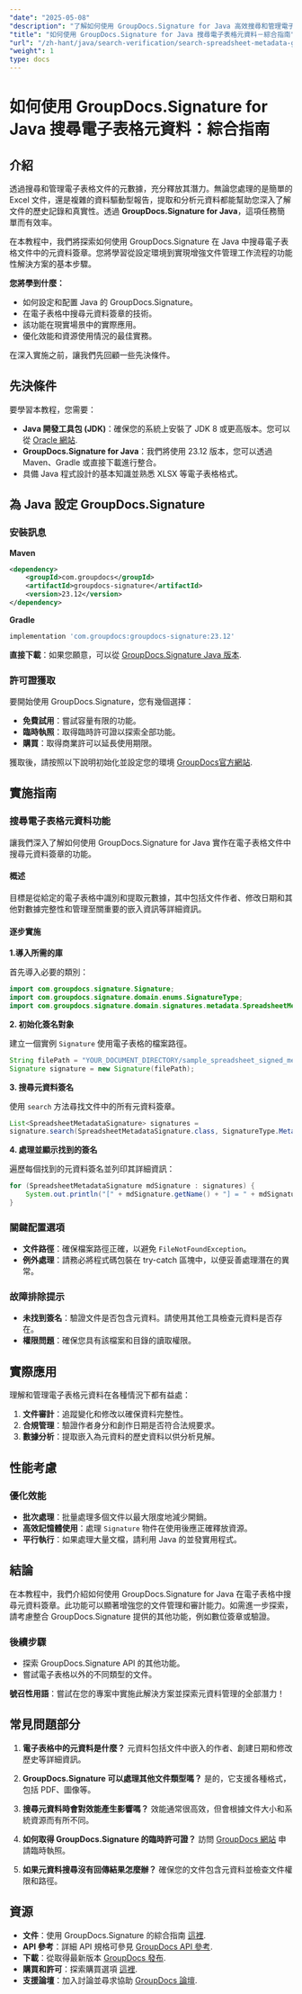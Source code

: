 ```yaml
---
"date": "2025-05-08"
"description": "了解如何使用 GroupDocs.Signature for Java 高效搜尋和管理電子表格元資料。本指南涵蓋設定、實作和實際應用。"
"title": "如何使用 GroupDocs.Signature for Java 搜尋電子表格元資料－綜合指南"
"url": "/zh-hant/java/search-verification/search-spreadsheet-metadata-groupdocs-signature-java/"
"weight": 1
type: docs
---
```

# 如何使用 GroupDocs.Signature for Java 搜尋電子表格元資料：綜合指南

## 介紹

透過搜尋和管理電子表格文件的元數據，充分釋放其潛力。無論您處理的是簡單的 Excel 文件，還是複雜的資料驅動型報告，提取和分析元資料都能幫助您深入了解文件的歷史記錄和真實性。透過 **GroupDocs.Signature for Java**，這項任務簡單而有效率。

在本教程中，我們將探索如何使用 GroupDocs.Signature 在 Java 中搜尋電子表格文件中的元資料簽章。您將學習從設定環境到實現增強文件管理工作流程的功能性解決方案的基本步驟。

**您將學到什麼：**
- 如何設定和配置 Java 的 GroupDocs.Signature。
- 在電子表格中搜尋元資料簽章的技術。
- 該功能在現實場景中的實際應用。
- 優化效能和資源使用情況的最佳實務。

在深入實施之前，讓我們先回顧一些先決條件。

## 先決條件

要學習本教程，您需要：
- **Java 開發工具包 (JDK)**：確保您的系統上安裝了 JDK 8 或更高版本。您可以從 [Oracle 網站](https://www。oracle.com/java/technologies/javase-downloads.html).
- **GroupDocs.Signature for Java**：我們將使用 23.12 版本，您可以透過 Maven、Gradle 或直接下載進行整合。
- 具備 Java 程式設計的基本知識並熟悉 XLSX 等電子表格格式。

## 為 Java 設定 GroupDocs.Signature

### 安裝訊息

**Maven**
```xml
<dependency>
    <groupId>com.groupdocs</groupId>
    <artifactId>groupdocs-signature</artifactId>
    <version>23.12</version>
</dependency>
```

**Gradle**
```gradle
implementation 'com.groupdocs:groupdocs-signature:23.12'
```

**直接下載**：如果您願意，可以從 [GroupDocs.Signature Java 版本](https://releases。groupdocs.com/signature/java/).

### 許可證獲取

要開始使用 GroupDocs.Signature，您有幾個選擇：
- **免費試用**：嘗試容量有限的功能。
- **臨時執照**：取得臨時許可證以探索全部功能。
- **購買**：取得商業許可以延長使用期限。

獲取後，請按照以下說明初始化並設定您的環境 [GroupDocs官方網站](https://purchase。groupdocs.com/buy).

## 實施指南

### 搜尋電子表格元資料功能

讓我們深入了解如何使用 GroupDocs.Signature for Java 實作在電子表格文件中搜尋元資料簽章的功能。

#### 概述

目標是從給定的電子表格中識別和提取元數據，其中包括文件作者、修改日期和其他對數據完整性和管理至關重要的嵌入資訊等詳細資訊。

#### 逐步實施

**1.導入所需的庫**

首先導入必要的類別：
```java
import com.groupdocs.signature.Signature;
import com.groupdocs.signature.domain.enums.SignatureType;
import com.groupdocs.signature.domain.signatures.metadata.SpreadsheetMetadataSignature;
```

**2. 初始化簽名對象**

建立一個實例 `Signature` 使用電子表格的檔案路徑。
```java
String filePath = "YOUR_DOCUMENT_DIRECTORY/sample_spreadsheet_signed_metadata.xlsx";
Signature signature = new Signature(filePath);
```

**3. 搜尋元資料簽名**

使用 `search` 方法尋找文件中的所有元資料簽章。
```java
List<SpreadsheetMetadataSignature> signatures = 
signature.search(SpreadsheetMetadataSignature.class, SignatureType.Metadata);
```

**4. 處理並顯示找到的簽名**

遍歷每個找到的元資料簽名並列印其詳細資訊：
```java
for (SpreadsheetMetadataSignature mdSignature : signatures) {
    System.out.println("[" + mdSignature.getName() + "] = " + mdSignature.getValue());
}
```

### 關鍵配置選項

- **文件路徑**：確保檔案路徑正確，以避免 `FileNotFoundException`。
- **例外處理**：請務必將程式碼包裝在 try-catch 區塊中，以便妥善處理潛在的異常。

### 故障排除提示

- **未找到簽名**：驗證文件是否包含元資料。請使用其他工具檢查元資料是否存在。
- **權限問題**：確保您具有該檔案和目錄的讀取權限。

## 實際應用

理解和管理電子表格元資料在各種情況下都有益處：

1. **文件審計**：追蹤變化和修改以確保資料完整性。
2. **合規管理**：驗證作者身分和創作日期是否符合法規要求。
3. **數據分析**：提取嵌入為元資料的歷史資料以供分析見解。

## 性能考慮

### 優化效能

- **批次處理**：批量處理多個文件以最大限度地減少開銷。
- **高效記憶體使用**：處理 `Signature` 物件在使用後應正確釋放資源。
- **平行執行**：如果處理大量文檔，請利用 Java 的並發實用程式。

## 結論

在本教程中，我們介紹如何使用 GroupDocs.Signature for Java 在電子表格中搜尋元資料簽章。此功能可以顯著增強您的文件管理和審計能力。如需進一步探索，請考慮整合 GroupDocs.Signature 提供的其他功能，例如數位簽章或驗證。

### 後續步驟

- 探索 GroupDocs.Signature API 的其他功能。
- 嘗試電子表格以外的不同類型的文件。

**號召性用語**：嘗試在您的專案中實施此解決方案並探索元資料管理的全部潛力！

## 常見問題部分

1. **電子表格中的元資料是什麼？**
   元資料包括文件中嵌入的作者、創建日期和修改歷史等詳細資訊。

2. **GroupDocs.Signature 可以處理其他文件類型嗎？**
   是的，它支援各種格式，包括 PDF、圖像等。

3. **搜尋元資料時會對效能產生影響嗎？**
   效能通常很高效，但會根據文件大小和系統資源而有所不同。

4. **如何取得 GroupDocs.Signature 的臨時許可證？**
   訪問 [GroupDocs 網站](https://purchase.groupdocs.com/temporary-license/) 申請臨時執照。

5. **如果元資料搜尋沒有回傳結果怎麼辦？**
   確保您的文件包含元資料並檢查文件權限和路徑。

## 資源

- **文件**：使用 GroupDocs.Signature 的綜合指南 [這裡](https://docs。groupdocs.com/signature/java/).
- **API 參考**：詳細 API 規格可參見 [GroupDocs API 參考](https://reference。groupdocs.com/signature/java/).
- **下載**：從取得最新版本 [GroupDocs 發布](https://releases。groupdocs.com/signature/java/).
- **購買和許可**：探索購買選項 [這裡](https://purchase。groupdocs.com/buy).
- **支援論壇**：加入討論並尋求協助 [GroupDocs 論壇](https://forum。groupdocs.com/c/signature/).